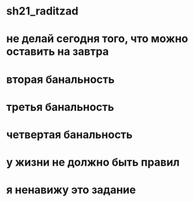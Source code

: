 # sh21_raditzad
# не делай сегодня того, что можно оставить на завтра
# вторая банальность
# третья банальность
# четвертая банальность
# у жизни не должно быть правил
# я ненавижу это задание